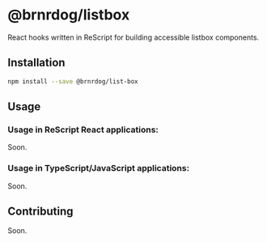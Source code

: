 # @brnrdog/listbox

React hooks written in ReScript for building accessible listbox components.

## Installation

```sh
npm install --save @brnrdog/list-box
```

## Usage

### Usage in ReScript React applications:

Soon.

### Usage in TypeScript/JavaScript applications:

Soon.

## Contributing

Soon.
